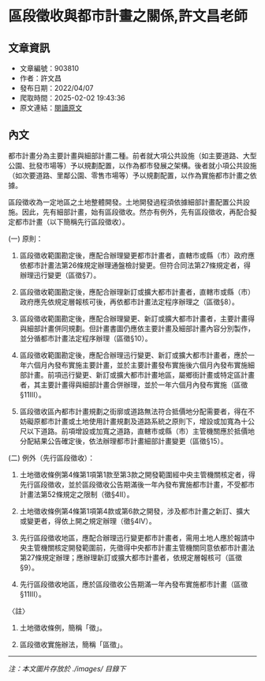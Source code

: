 # 區段徵收與都市計畫之關係,許文昌老師

## 文章資訊
- 文章編號：903810
- 作者：許文昌
- 發布日期：2022/04/07
- 爬取時間：2025-02-02 19:43:36
- 原文連結：[閱讀原文](https://real-estate.get.com.tw/Columns/detail.aspx?no=903810)

## 內文
都市計畫分為主要計畫與細部計畫二種。前者就大項公共設施（如主要道路、大型公園、批發市場等）予以規劃配置，以作為都市發展之架構。後者就小項公共設施（如次要道路、里鄰公園、零售市場等）予以規劃配置，以作為實施都市計畫之依據。

區段徵收為一定地區之土地整體開發。土地開發過程須依據細部計畫配置公共設施。因此，先有細部計畫，始有區段徵收。然亦有例外，先有區段徵收，再配合擬定都市計畫（以下簡稱先行區段徵收）。

(一) 原則：

1. 區段徵收範圍勘定後，應配合辦理變更都市計畫者，直轄市或縣（市）政府應依都市計畫法第26條規定辦理通盤檢討變更。但符合同法第27條規定者，得辦理迅行變更（區徵§7）。

2. 區段徵收範圍勘定後，應配合辦理新訂或擴大都市計畫者，直轄市或縣（市）政府應先依規定層報核可後，再依都市計畫法定程序辦理之（區徵§8）。

3. 區段徵收範圍勘定後，應配合辦理變更、新訂或擴大都市計畫者，主要計畫得與細部計畫併同規劃。但計畫書圖仍應依主要計畫及細部計畫內容分別製作，並分循都市計畫法定程序辦理（區徵§10）。

4. 區段徵收範圍勘定後，應配合辦理迅行變更、新訂或擴大都市計畫者，應於一年六個月內發布實施主要計畫，並於主要計畫發布實施後六個月內發布實施細部計畫。前項迅行變更、新訂或擴大都市計畫地區，屬鄉街計畫或特定區計畫者，其主要計畫得與細部計畫合併辦理，並於一年六個月內發布實施（區徵§11ⅠⅡ）。

5. 區段徵收區內都市計畫規劃之街廓或道路無法符合抵價地分配需要者，得在不妨礙原都市計畫或土地使用計畫規劃及道路系統之原則下，增設或加寬為十公尺以下道路。前項增設或加寬之道路，直轄市或縣（市）主管機關應於抵價地分配結果公告確定後，依法辦理都市計畫細部計畫變更（區徵§15）。

(二) 例外（先行區段徵收）：

1. 土地徵收條例第4條第1項第1款至第3款之開發範圍經中央主管機關核定者，得先行區段徵收，並於區段徵收公告期滿後一年內發布實施都市計畫，不受都市計畫法第52條規定之限制（徵§4Ⅱ）。

2. 土地徵收條例第4條第1項第4款或第6款之開發，涉及都市計畫之新訂、擴大或變更者，得依上開之規定辦理（徵§4Ⅳ）。

3. 先行區段徵收地區，應配合辦理迅行變更都市計畫者，需用土地人應於報請中央主管機關核定開發範圍前，先徵得中央都市計畫主管機關同意依都市計畫法第27條規定辦理；應辦理新訂或擴大都市計畫者，依規定層報核可（區徵§9）。

4. 先行區段徵收地區，應於區段徵收公告期滿一年內發布實施都市計畫（區徵§11Ⅲ）。

〈註〉

1. 土地徵收條例，簡稱「徵」。

2. 區段徵收實施辦法，簡稱「區徵」。

---
*注：本文圖片存放於 ./images/ 目錄下*
